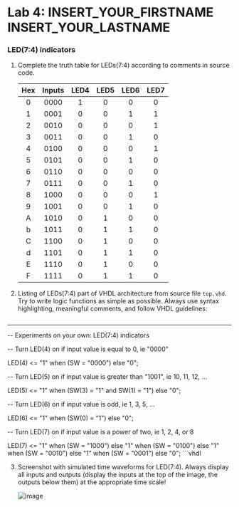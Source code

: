 # Lab 4: INSERT_YOUR_FIRSTNAME INSERT_YOUR_LASTNAME

### LED(7:4) indicators

1. Complete the truth table for LEDs(7:4) according to comments in source code.

   | **Hex** | **Inputs** | **LED4** | **LED5** | **LED6** | **LED7** |
   | :-: | :-: | :-: | :-: | :-: | :-: |
   | 0 | 0000 | 1 | 0 | 0 | 0 |
   | 1 | 0001 | 0 | 0 | 1 | 1 |
   | 2 | 0010 | 0 | 0 | 0 | 1 |
   | 3 | 0011 | 0 | 0 | 1 | 0 |
   | 4 | 0100 | 0 | 0 | 0 | 1 |
   | 5 | 0101 | 0 | 0 | 1 | 0 |
   | 6 | 0110 | 0 | 0 | 0 | 0 |
   | 7 | 0111 | 0 | 0 | 1 | 0 |
   | 8 | 1000 | 0 | 0 | 0 | 1 |
   | 9 | 1001 | 0 | 0 | 1 | 0 |
   | A | 1010 | 0 | 1 | 0 | 0 |
   | b | 1011 | 0 | 1 | 1 | 0 |
   | C | 1100 | 0 | 1 | 0 | 0 |
   | d | 1101 | 0 | 1 | 1 | 0 |
   | E | 1110 | 0 | 1 | 0 | 0 |
   | F | 1111 | 0 | 1 | 1 | 0 |

2. Listing of LEDs(7:4) part of VHDL architecture from source file `top.vhd`. Try to write logic functions as simple as possible. Always use syntax highlighting, meaningful comments, and follow VHDL guidelines:

   ```vhdl
 --------------------------------------------------------------------
 -- Experiments on your own: LED(7:4) indicators

 -- Turn LED(4) on if input value is equal to 0, ie "0000"
 
 LED(4) <= "1" when (SW = "0000") else
           "0";
           
 -- Turn LED(5) on if input value is greater than "1001", ie 10, 11, 12, ...
 
 LED(5) <= "1" when (SW(3) = "1" and SW(1) = "1") else
           "0";
           
 -- Turn LED(6) on if input value is odd, ie 1, 3, 5, ...
 
 LED(6) <= "1" when (SW(0) = "1") else
           "0";
           
 -- Turn LED(7) on if input value is a power of two, ie 1, 2, 4, or 8
 
 LED(7) <= "1" when (SW = "1000") else
           "1" when (SW = "0100") else
           "1" when (SW = "0010") else
           "1" when (SW = "0001") else
           "0";
     ```vhdl
  
3. Screenshot with simulated time waveforms for LED(7:4). Always display all inputs and outputs (display the inputs at the top of the image, the outputs below them) at the appropriate time scale!

   ![image](https://user-images.githubusercontent.com/124742212/223501264-06975885-d8e7-41de-811e-71de490f9d63.png)
